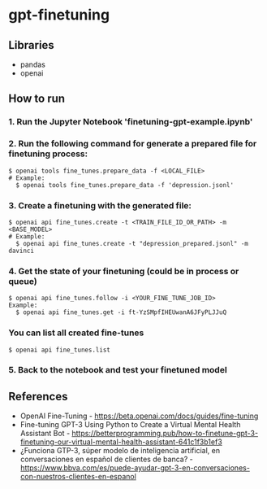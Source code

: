 # gpt-finetuning

## Libraries
  * pandas
  * openai
  
## How to run
  ### 1. Run the Jupyter Notebook 'finetuning-gpt-example.ipynb'
  
  ### 2. Run the following command for generate a prepared file for finetuning process:
  ```
  $ openai tools fine_tunes.prepare_data -f <LOCAL_FILE>
  # Example:
    $ openai tools fine_tunes.prepare_data -f 'depression.jsonl'
  ```
  
  ### 3. Create a finetuning with the generated file:
  ```
  $ openai api fine_tunes.create -t <TRAIN_FILE_ID_OR_PATH> -m <BASE_MODEL>
  # Example:
    $ openai api fine_tunes.create -t "depression_prepared.jsonl" -m davinci
  ```
  
  ### 4. Get the state of your finetuning (could be in process or queue)
  ```
  $ openai api fine_tunes.follow -i <YOUR_FINE_TUNE_JOB_ID>
  Example:
    $ openai api fine_tunes.get -i ft-YzSMpfIHEUwanA6JFyPLJJuQ
  ```
  ### You can list all created fine-tunes
  ```
  $ openai api fine_tunes.list
  ```
  
  ### 5. Back to the notebook and test your finetuned model

## References

* OpenAI Fine-Tuning - https://beta.openai.com/docs/guides/fine-tuning
* Fine-tuning GPT-3 Using Python to Create a Virtual Mental Health Assistant Bot - https://betterprogramming.pub/how-to-finetune-gpt-3-finetuning-our-virtual-mental-health-assistant-641c1f3b1ef3
* ¿Funciona GTP-3, súper modelo de inteligencia artificial, en conversaciones en español de clientes de banca? - https://www.bbva.com/es/puede-ayudar-gpt-3-en-conversaciones-con-nuestros-clientes-en-espanol
